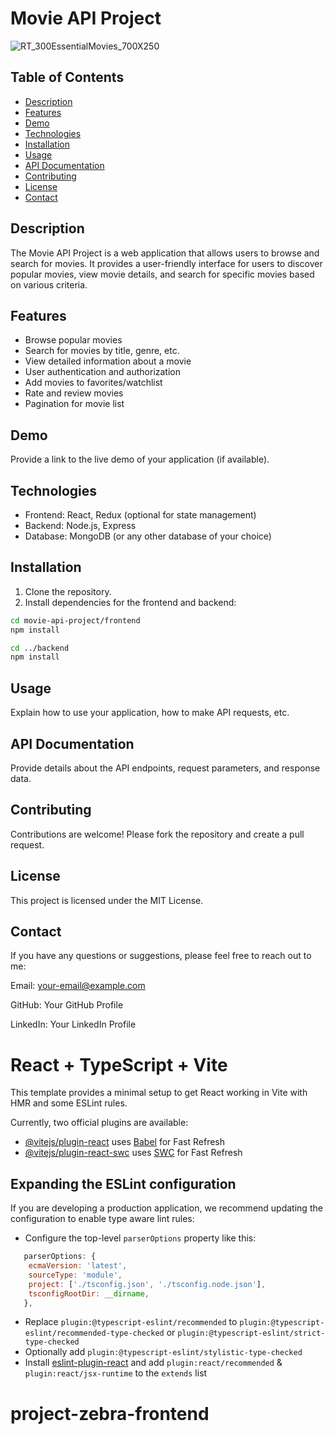 # Movie API Project

![RT_300EssentialMovies_700X250](https://github.com/Hitendra27/zebra-movies-backend/assets/73651340/c1c76862-af84-44ae-88d7-8dbd7efc24c1)

## Table of Contents

-   [Description](#description)
-   [Features](#features)
-   [Demo](#demo)
-   [Technologies](#technologies)
-   [Installation](#installation)
-   [Usage](#usage)
-   [API Documentation](#api-documentation)
-   [Contributing](#contributing)
-   [License](#license)
-   [Contact](#contact)

## Description

The Movie API Project is a web application that allows users to browse and search for movies. It provides a user-friendly interface for users to discover popular movies, view movie details, and search for specific movies based on various criteria.

## Features

-   Browse popular movies
-   Search for movies by title, genre, etc.
-   View detailed information about a movie
-   User authentication and authorization
-   Add movies to favorites/watchlist
-   Rate and review movies
-   Pagination for movie list

## Demo

Provide a link to the live demo of your application (if available).

## Technologies

-   Frontend: React, Redux (optional for state management)
-   Backend: Node.js, Express
-   Database: MongoDB (or any other database of your choice)

## Installation

1. Clone the repository.
2. Install dependencies for the frontend and backend:

```bash
cd movie-api-project/frontend
npm install

cd ../backend
npm install
```

## Usage

Explain how to use your application, how to make API requests, etc.

## API Documentation

Provide details about the API endpoints, request parameters, and response data.

## Contributing

Contributions are welcome! Please fork the repository and create a pull request.

## License

This project is licensed under the MIT License.

## Contact

If you have any questions or suggestions, please feel free to reach out to me:

Email: your-email@example.com

GitHub: Your GitHub Profile

LinkedIn: Your LinkedIn Profile

# React + TypeScript + Vite

This template provides a minimal setup to get React working in Vite with HMR and some ESLint rules.

Currently, two official plugins are available:

-   [@vitejs/plugin-react](https://github.com/vitejs/vite-plugin-react/blob/main/packages/plugin-react/README.md) uses [Babel](https://babeljs.io/) for Fast Refresh
-   [@vitejs/plugin-react-swc](https://github.com/vitejs/vite-plugin-react-swc) uses [SWC](https://swc.rs/) for Fast Refresh

## Expanding the ESLint configuration

If you are developing a production application, we recommend updating the configuration to enable type aware lint rules:

-   Configure the top-level `parserOptions` property like this:

```js
   parserOptions: {
    ecmaVersion: 'latest',
    sourceType: 'module',
    project: ['./tsconfig.json', './tsconfig.node.json'],
    tsconfigRootDir: __dirname,
   },
```

-   Replace `plugin:@typescript-eslint/recommended` to `plugin:@typescript-eslint/recommended-type-checked` or `plugin:@typescript-eslint/strict-type-checked`
-   Optionally add `plugin:@typescript-eslint/stylistic-type-checked`
-   Install [eslint-plugin-react](https://github.com/jsx-eslint/eslint-plugin-react) and add `plugin:react/recommended` & `plugin:react/jsx-runtime` to the `extends` list

# project-zebra-frontend

